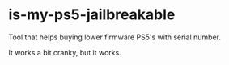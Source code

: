 # is-my-ps5-jailbreakable
Tool that helps buying lower firmware PS5's with serial number.



It works a bit cranky, but it works.
